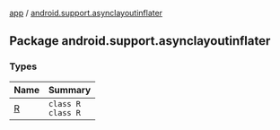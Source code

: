 [app](../index.md) / [android.support.asynclayoutinflater](./index.md)

## Package android.support.asynclayoutinflater

### Types

| Name | Summary |
|---|---|
| [R](-r/index.md) | `class R`<br>`class R` |
